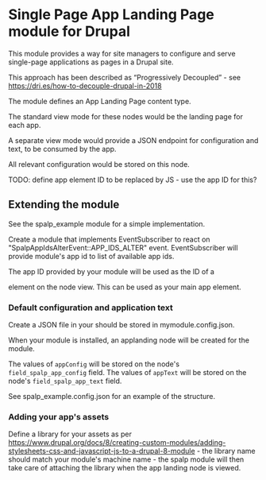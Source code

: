 # Single Page App Landing Page module for Drupal

This module provides a way for site managers to configure and serve single-page applications as pages in a Drupal site.

This approach has been described as “Progressively Decoupled” - see https://dri.es/how-to-decouple-drupal-in-2018

The module defines an App Landing Page content type.

The standard view mode for these nodes would be the landing page for each app.

A separate view mode would provide a JSON endpoint for configuration and text, to be consumed by the app.

All relevant configuration would be stored on this node.


TODO: define app element ID to be replaced by JS - use the app ID for this?

## Extending the module
See the spalp_example module for a simple implementation.

Create a module that implements EventSubscriber to react on "SpalpAppIdsAlterEvent::APP_IDS_ALTER" event. EventSubscriber will provide module's app id to list of available app ids.

The app ID provided by your module will be used as the ID of a <div> element on the node view.
This can be used as your main app element.

### Default configuration and application text
Create a JSON file in your should be stored in mymodule.config.json.

When your module is installed, an applanding node will be created for the module.

The values of `appConfig` will be stored on the node's `field_spalp_app_config` field.
The values of `appText` will be stored on the node's `field_spalp_app_text` field.

See spalp_example.config.json for an example of the structure.

### Adding your app's assets
Define a library for your assets as per https://www.drupal.org/docs/8/creating-custom-modules/adding-stylesheets-css-and-javascript-js-to-a-drupal-8-module - the library name should match your module's machine name - the spalp module will then take care of attaching the library when the app landing node is viewed.

